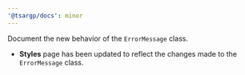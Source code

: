 ```yaml
---
'@tsargp/docs': minor
---
```


Document the new behavior of the `ErrorMessage` class.

- **Styles** page has been updated to reflect the changes made to the `ErrorMessage` class.
